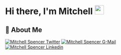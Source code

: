 # Hi there, I'm Mitchell <img src="https://media.giphy.com/media/hvRJCLFzcasrR4ia7z/giphy.gif" width="29px" height="29px">
## 🚀 About Me
<!--
**Valodax/Valodax** is a ✨ _special_ ✨ repository because its `README.md` (this file) appears on your GitHub profile.

Here are some ideas to get you started:

- 🔭 I’m currently working on ...
- 🌱 I’m currently learning ...
- 👯 I’m looking to collaborate on ...
- 🤔 I’m looking for help with ...
- 💬 Ask me about ...
- 📫 How to reach me: ...
- 😄 Pronouns: ...
- ⚡ Fun fact: ...
-->

[![Mitchell Spencer Twitter](https://img.shields.io/badge/Twitter-1DA1F2?style=for-the-badge&logo=twitter&logoColor=white)](https://twitter.com/mitchhs12)
[![Mitchell Spencer G-Mail](https://img.shields.io/badge/Gmail-DE573B?style=for-the-badge&logo=gmail&logoColor=white)](mailto:mitchellhspencer@gmail.com)
[![Mitchell Spencer Linkedin](https://img.shields.io/badge/LinkedIn-0077B5?style=for-the-badge&logo=linkedin&logoColor=white)](https://www.linkedin.com/in/mitchell-spencer-9a7411140//)
